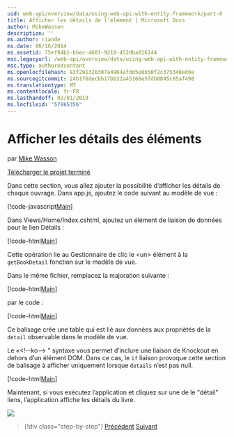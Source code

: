 ```yaml
---
uid: web-api/overview/data/using-web-api-with-entity-framework/part-8
title: Afficher les détails de l’élément | Microsoft Docs
author: MikeWasson
description: ''
ms.author: riande
ms.date: 06/16/2014
ms.assetid: 75ef94b1-bbec-4681-9210-452dba816144
msc.legacyurl: /web-api/overview/data/using-web-api-with-entity-framework/part-8
msc.type: authoredcontent
ms.openlocfilehash: 83f291326307a4964afdd5e8b50f2c375348ed0e
ms.sourcegitcommit: 24b1f6decbb17bb22a45166e5fdb0845c65af498
ms.translationtype: MT
ms.contentlocale: fr-FR
ms.lasthandoff: 03/01/2019
ms.locfileid: "57065356"
---
```

<a name="display-item-details"></a>Afficher les détails des éléments
====================
par [Mike Wasson](https://github.com/MikeWasson)

[Télécharger le projet terminé](https://github.com/MikeWasson/BookService)

Dans cette section, vous allez ajouter la possibilité d’afficher les détails de chaque ouvrage. Dans app.js, ajoutez le code suivant au modèle de vue :

[!code-javascript[Main](part-8/samples/sample1.js)]

Dans Views/Home/Index.cshtml, ajoutez un élément de liaison de données pour le lien Détails :

[!code-html[Main](part-8/samples/sample2.html?highlight=5)]

Cette opération lie au Gestionnaire de clic le &lt;un&gt; élément à la `getBookDetail` fonction sur le modèle de vue.

Dans le même fichier, remplacez la majoration suivante :

[!code-html[Main](part-8/samples/sample3.html)]

par le code :

[!code-html[Main](part-8/samples/sample4.html)]

Ce balisage crée une table qui est lié aux données aux propriétés de la `detail` observable dans le modèle de vue.

Le «&lt;!--ko--&gt; &quot; syntaxe vous permet d’inclure une liaison de Knockout en dehors d’un élément DOM. Dans ce cas, le `if` liaison provoque cette section de balisage à afficher uniquement lorsque `details` n’est pas null.

[!code-html[Main](part-8/samples/sample5.html)]

Maintenant, si vous exécutez l’application et cliquez sur une de le &quot;détail&quot; liens, l’application affiche les détails du livre.

[![](part-8/_static/image2.png)](part-8/_static/image1.png)

> [!div class="step-by-step"]
> [Précédent](part-7.md)
> [Suivant](part-9.md)
